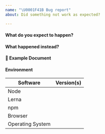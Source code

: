 ```yaml
---
name: "\U0001F41B Bug report"
about: Did something not work as expected?

---
```


<!--- Provide a general summary of what you're experiencing here -->

#### What do you expect to happen?
<!--- Tell us what you expect to happen.  --->

#### What happened instead?
<!--- Explain what happens instead of what you expect. If you can reproduce the issue, please provide steps to reproduce. If you encounter error messages, add them here as well 👇-->

#### 📓 Example Document
<!--- If your issue includes a document that is broken, please include the document here. Please check if the document contains sensitive information before posting!  -->

#### Environment
<!--- Please fill in your environment to help us debug -->

| Software | Version(s)  |
|----------|------------|
| Node       |                    |
| Lerna       |                    |
| npm         |                    |
| Browser   |                    |
| Operating System |       |
